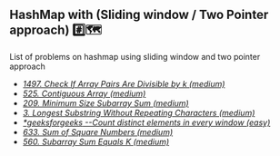 ## HashMap with (Sliding window / Two Pointer approach) :hash::world_map:

List of problems on hashmap using sliding window and two pointer approach

* *[1497. Check If Array Pairs Are Divisible by k (medium)](https://leetcode.com/problems/check-if-array-pairs-are-divisible-by-k/)*
* *[525. Contiguous Array (medium)](https://leetcode.com/problems/contiguous-array/)*
* *[209. Minimum Size Subarray Sum (medium)](https://leetcode.com/problems/minimum-size-subarray-sum/)*
* *[3. Longest Substring Without Repeating Characters (medium)](https://leetcode.com/problems/longest-substring-without-repeating-characters/)*
* *[ _*geeksforgeeks_ --Count distinct elements in every window (easy)](https://practice.geeksforgeeks.org/problems/count-distinct-elements-in-every-window/1#)*
* *[633. Sum of Square Numbers (medium)](https://leetcode.com/problems/sum-of-square-numbers/)*
* *[560. Subarray Sum Equals K (medium)](https://leetcode.com/problems/subarray-sum-equals-k/)*